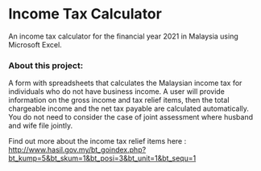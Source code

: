 # Income Tax Calculator

An income tax calculator for the financial year 2021 in Malaysia using Microsoft Excel.

### About this project:
A form with spreadsheets that calculates the Malaysian income tax for individuals who do not have business income.
A user will provide information on the gross income and tax relief items, then the total chargeable income and the net tax
payable are calculated automatically. You do not need to consider the case of joint assessment where husband and wife
file jointly. 

Find out more about the income tax relief items here :
http://www.hasil.gov.my/bt_goindex.php?bt_kump=5&bt_skum=1&bt_posi=3&bt_unit=1&bt_sequ=1
